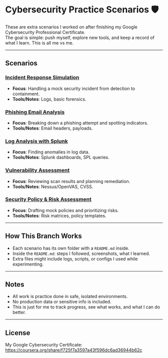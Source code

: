 # Cybersecurity Practice Scenarios 🛡️

These are extra scenarios I worked on after finishing my Google Cybersecurity Professional Certificate.  
The goal is simple: push myself, explore new tools, and keep a record of what I learn. This is all me vs me.

---

## Scenarios

### [Incident Response Simulation](./Incident_Response_Simulation)

- **Focus**: Handling a mock security incident from detection to containment.
- **Tools/Notes**: Logs, basic forensics.

### [Phishing Email Analysis](./Phishing_Email_Analysis)

- **Focus**: Breaking down a phishing attempt and spotting indicators.
- **Tools/Notes**: Email headers, payloads.

### [Log Analysis with Splunk](./Log_Analysis_with_Splunk)

- **Focus**: Finding anomalies in log data.
- **Tools/Notes**: Splunk dashboards, SPL queries.

### [Vulnerability Assessment](./Vulnerability_Assessment)

- **Focus**: Reviewing scan results and planning remediation.
- **Tools/Notes**: Nessus/OpenVAS, CVSS.

### [Security Policy & Risk Assessment](./Security_Policy_and_Risk_Assessment)

- **Focus**: Drafting mock policies and prioritizing risks.
- **Tools/Notes**: Risk matrices, policy templates.

---

## How This Branch Works

- Each scenario has its own folder with a `README.md` inside.
- Inside the `README.md`: steps I followed, screenshots, what I learned.
- Extra files might include logs, scripts, or configs I used while experimenting.

---

## Notes

- All work is practice done in safe, isolated environments.
- No production data or sensitive info is included.
- This is just for me to track progress, see what works, and what I can do better.

---

## License
My Google Cybersecurity Certificate:
https://coursera.org/share/f725f7a3597a43f596dc6ad36944b62c
